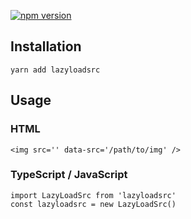 [![npm version](https://badge.fury.io/js/lazyloadsrc.svg)](https://badge.fury.io/js/lazyloadsrc)

## Installation

```
yarn add lazyloadsrc
```

## Usage

### HTML

```
<img src='' data-src='/path/to/img' />
```

### TypeScript / JavaScript

```
import LazyLoadSrc from 'lazyloadsrc'
const lazyloadsrc = new LazyLoadSrc()
```
